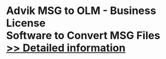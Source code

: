 # Advik MSG to OLM - Business License<br />Software to Convert MSG Files<br />[>> Detailed information](https://secure.shareit.com/shareit/product.html?productid=300850081&affiliateid=200057808)
